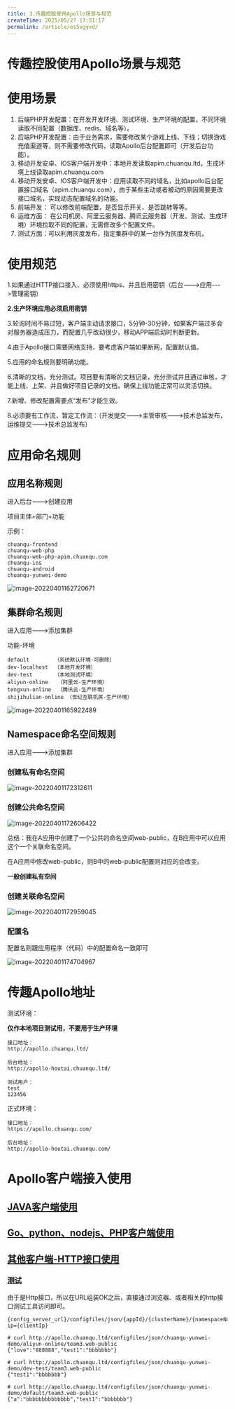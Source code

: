 ```yaml
---
title: 3.传趣控股使用Apollo场景与规范
createTime: 2025/05/27 17:51:17
permalink: /article/es5vgyvd/
---
```

# 传趣控股使用Apollo场景与规范

# 使用场景

1. 后端PHP开发配置：在开发开发环境、测试环境、生产环境的配置，不同环境读取不同配置（数据库、redis、域名等）。
2. 后端PHP开发配置：由于业务需求，需要修改某个游戏上线、下线；切换游戏充值渠道等，则不需要修改代码，读取Apollo后台配置即可（开发后台功能）。
3. 移动开发安卓、IOS客户端开发中：本地开发读取apim.chuanqu.ltd，生成环境上线读取apim.chuanqu.com
4. 移动开发安卓、IOS客户端开发中：应用读取不同的域名，比如apollo后台配置接口域名（apim.chuanqu.com），由于某些主动或者被动的原因需要更改接口域名，实现动态配置域名的功能。
5. 前端开发： 可以修改前端配置，是否显示开关、是否跳转等等。
6. 运维方面： 在公司机房、阿里云服务器、腾讯云服务器（开发、测试、生成环境）环境拉取不同的配置，无需修改多个配置文件。
7. 测试方面：可以利用灰度发布，指定集群中的某一台作为灰度发布机，

# 使用规范

1.如果通过HTTP接口接入、必须使用https、并且启用密钥（后台--->应用--->管理密钥）

**2.生产环境应用必须启用密钥**

3.轮询时间不易过短，客户端主动请求接口，5分钟-30分钟，如果客户端过多会对服务器造成压力，而配置几乎改动很少，移动APP端启动时判断更新。

4.由于Apollo接口需要网络支持，要考虑客户端如果断网，配置默认值。

5.应用的命名规则要明确功能。

6.清晰的文档，充分测试。项目要有清晰的文档记录，充分测试并且通过审核，才能上线、上架、并且做好项目记录的文档，确保上线功能正常可以灵活切换。

7.新增、修改配置需要点“发布”才能生效。

8.必须要有工作流，暂定工作流：（开发提交--->主管审核--->技术总监发布，运维提交--->技术总监发布）

# 应用命名规则

## 应用名称规则

进入后台--->创建应用

项目主体+部门+功能

示例：

```
chuanqu-frontend
chuanqu-web-php
chuanqu-web-php-apim.chuanqu.com
chuanqu-ios
chuanqu-android
chuanqu-yunwei-demo
```

![image-20220401162720671](https://imgoss.xgss.net/picgo/image-20220401162720671.png?aliyun)

## 集群命名规则

进入应用--->添加集群

功能-环境

```
default        （系统默认环境-可删除）
dev-localhost  （本地开发环境）
dev-test       （本地测试环境）
aliyun-online   （阿里云-生产环境）
tengxun-online  （腾讯云-生产环境）
shijihulian-online （世纪互联机房-生产环境）
```



![image-20220401165922489](https://imgoss.xgss.net/picgo/image-20220401165922489.png?aliyun)



## Namespace命名空间规则

进入应用--->添加集群

### 创建私有命名空间

![image-20220401172312611](https://imgoss.xgss.net/picgo/image-20220401172312611.png?aliyun)

### 创建公共命名空间

![image-20220401172606422](https://imgoss.xgss.net/picgo/image-20220401172606422.png?aliyun)

总结：我在A应用中创建了一个公共的命名空间web-public，在B应用中可以应用这个一个关联命名空间。

在A应用中修改web-public，则B中的web-public配置则对应的会改变。

**一般创建私有空间**

### 创建关联命名空间

![image-20220401172959045](https://imgoss.xgss.net/picgo/image-20220401172959045.png?aliyun)

### 配置名

配置名则跟应用程序（代码）中的配置命名一致即可

![image-20220401174704967](https://imgoss.xgss.net/picgo/image-20220401174704967.png?aliyun)

# 传趣Apollo地址

测试环境：

**仅作本地项目测试用，不要用于生产环境**

```
接口地址：
http://apollo.chuanqu.ltd/

后台地址：
http://apollo-houtai.chuanqu.ltd/

测试用户：
test
123456
```



正式环境：

```
接口地址：
https://apollo.chuanqu.com/

后台地址：
http://apollo-houtai.chuanqu.com/
```





# Apollo客户端接入使用



## [JAVA客户端使用](https://www.apolloconfig.com/#/zh/usage/java-sdk-user-guide)



## [Go、python、nodejs、PHP客户端使用](https://www.apolloconfig.com/#/zh/usage/third-party-sdks-user-guide)



## [其他客户端-HTTP接口使用](https://www.apolloconfig.com/#/zh/usage/other-language-client-user-guide)



### [测试](https://www.apolloconfig.com/#/zh/usage/other-language-client-user-guide?id=_123-测试)

由于是Http接口，所以在URL组装OK之后，直接通过浏览器、或者相关的http接口测试工具访问即可。

```
{config_server_url}/configfiles/json/{appId}/{clusterName}/{namespaceName}?ip={clientIp}
```

```
# curl http://apollo.chuanqu.ltd/configfiles/json/chuanqu-yunwei-demo/aliyun-online/team3.web-public
{"love":"888888","test1":"bbbbbbb"}

# curl http://apollo.chuanqu.ltd/configfiles/json/chuanqu-yunwei-demo/dev-test/team3.web-public
{"test1":"bbbbbbb"}

# curl http://apollo.chuanqu.ltd/configfiles/json/chuanqu-yunwei-demo/default/team3.web-public
{"a":"bbbbbbbbbbbbbb","test1":"bbbbbbb"}
```

